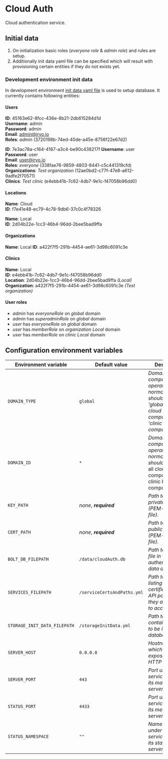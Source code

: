# Cloud Auth

Cloud authentication service.

## Initial data

1. On initialization basic roles (*everyone role* & *admin role*) and rules are setup.
2. Additionally init data yaml file can be specified which will result with provisioning certain entities if they do not exists yet. 

### Development environment init data

In development environment [init data yaml file](./storageInitData.yml) is used to setup database. 
It currently contains following entities:

#### Users
**ID**: 45163e62-8fcc-436e-8b21-2db615284d1d  
**Username**: admin  
**Password**: admin  
**Email**: admin@iryo.io  
**Roles**: *admin* (3720198b-74ed-40de-a45e-8756f22e67d2)     

**ID**: 7e3ac78a-c164-4167-a3c4-be90c438217f
**Username**: user  
**Password**: user  
**Email**: user@iryo.io  
**Roles**: *everyone* (338fae76-9859-4803-8441-c5c441319cfd)   
**Organizations**: *Test organization* (12ae0bd2-c77f-47e8-a612-9adfe2f70571)  
**Clinics**: *Test clinic* (e4ebb41b-7c62-4db7-9e1c-f47058b96dd0)  

#### Locations
**Name**: Cloud  
**ID**: f7e41e48-ec79-4c78-9db6-37c0c4f78326   

**Name**: Local  
**ID**: 2d04b22e-1cc3-46b4-96dd-2bee5bad9ffa  

#### Organizations
**Name**: Local
**ID**: a422f7f5-291b-4454-ae61-3d98c6091c3e   

#### Clinics
**Name**: Local  
**ID**: e4ebb41b-7c62-4db7-9e1c-f47058b96dd0  
**Location**: 2d04b22e-1cc3-46b4-96dd-2bee5bad9ffa *(Local)*  
**Organization**: a422f7f5-291b-4454-ae61-3d98c6091c3e *(Test organization)*  

#### User roles
- *admin* has *everyoneRole* on *global* domain
- *admin* has *superadminRole* on *global* domain
- *user* has *everyoneRole* on *global* domain
- *user* has *memberRole* on *organization Local* domain
- *user* has *memberRole* on *clinic Local* domain

## Configuration environment variables
Environment variable | Default value | Description
-----------| ------------| -------------
`DOMAIN_TYPE` | `global` | *Domain in which component is operating, normally it should be 'global' for all cloud components and 'clinic' for local components.*
`DOMAIN_ID` | `*` |  *Domain in which component is operating, normally it should be '*' for all cloud components and clinic ID for local components.*
`KEY_PATH` | *none*, ***required*** | *Path to service's private key (PEM-formatted file).*
`CERT_PATH` | *none*, ***required*** | *Path to service's public key (PEM-formatted file).*
`BOLT_DB_FILEPATH` | `/data/cloudAuth.db` | *Path to Bolt DB file in which authentication data are stored.*
`SERVICES_FILEPATH` | `/serviceCertsAndPaths.yml` | *Path to YAML file listing services certificates and API paths that they are allowed to access.*
`STORAGE_INIT_DATA_FILEPATH` | `/storageInitData.yml` | *Path to YAML file containing data to be initialized in database.*
`SERVER_HOST` | `0.0.0.0` | *Hostname under which service exposes its HTTP servers.*
`SERVER_PORT` | `443` | *Port under which service exposes its main HTTP server.*
`STATUS_PORT` | `4433` | *Port under which service exposes its metrics HTTP server.*
`STATUS_NAMESPACE` | `""` | *Namespace/path under which service exposes its status HTTP server.*

